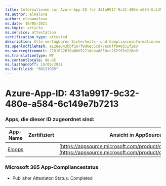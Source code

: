 ```yaml
---
title: Informationen zur Azure-App-ID für 431a9917-9c32-480e-a584-6c149e7b7213
ms.author: elmalova
author: elenamalova
ms.date: 10/05/2021
ms.topic: article
ms.service: attestation
certification_type: attested
description: Alle verfügbaren Sicherheits- und Complianceinformationen für 431a9917-9c32-480e-a584-6c149e7b7213.
ms.openlocfilehash: a128e643bbf197f9d6e35cd77ac0ff940d31f2e0
ms.sourcegitcommit: 2781622670a06d5221dcba8838cc262f93d228d0
ms.translationtype: MT
ms.contentlocale: de-DE
ms.lasthandoff: 10/05/2021
ms.locfileid: "60121995"
---
```

# <a name="azure-app-id-431a9917-9c32-480e-a584-6c149e7b7213"></a>Azure-App-ID: 431a9917-9c32-480e-a584-6c149e7b7213


### <a name="apps-associated-with-this-id"></a>Apps, die dieser ID zugeordnet sind:
| **App-Name** | **Zertifiziert** | **Ansicht in AppSource** |
|--------------|---------------|-----------------------|
| [Eloops](https://docs.microsoft.com/microsoft-365-app-certification/forward/WA200002287) |  | [https://appsource.microsoft.com/product/office/WA200002287](https://appsource.microsoft.com/product/office/WA200002287) |

### <a name="microsoft-365-app-compliance-status"></a>Microsoft 365 App-Compliancestatus
- Publisher Attestaton Status: Completed

